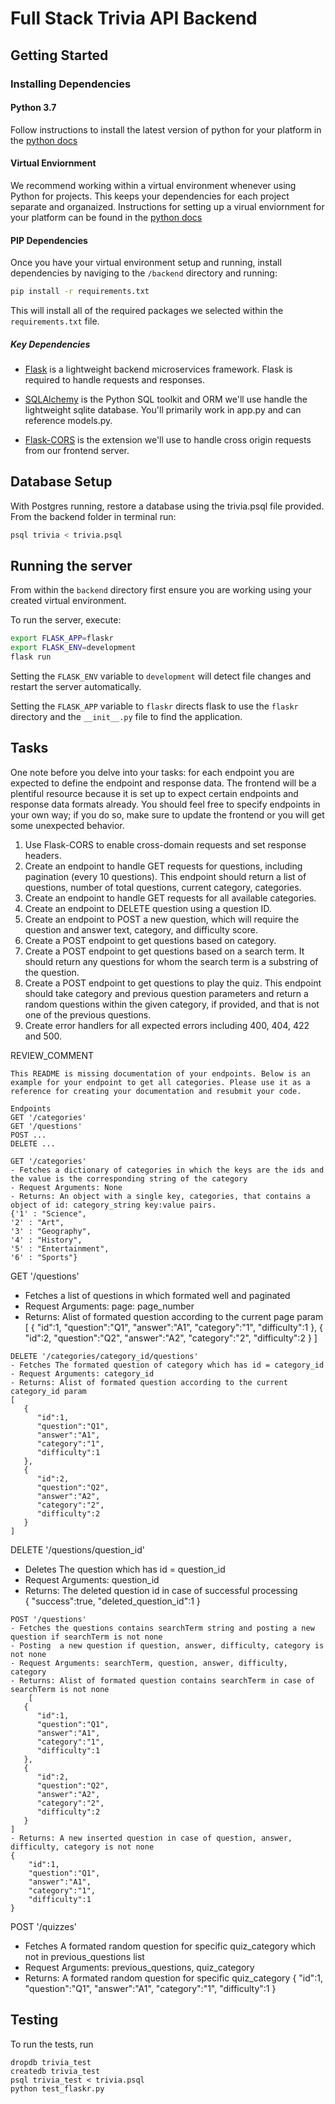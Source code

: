 # Full Stack Trivia API Backend

## Getting Started

### Installing Dependencies

#### Python 3.7

Follow instructions to install the latest version of python for your platform in the [python docs](https://docs.python.org/3/using/unix.html#getting-and-installing-the-latest-version-of-python)

#### Virtual Enviornment

We recommend working within a virtual environment whenever using Python for projects. This keeps your dependencies for each project separate and organaized. Instructions for setting up a virual enviornment for your platform can be found in the [python docs](https://packaging.python.org/guides/installing-using-pip-and-virtual-environments/)

#### PIP Dependencies

Once you have your virtual environment setup and running, install dependencies by naviging to the `/backend` directory and running:

```bash
pip install -r requirements.txt
```

This will install all of the required packages we selected within the `requirements.txt` file.

##### Key Dependencies

- [Flask](http://flask.pocoo.org/)  is a lightweight backend microservices framework. Flask is required to handle requests and responses.

- [SQLAlchemy](https://www.sqlalchemy.org/) is the Python SQL toolkit and ORM we'll use handle the lightweight sqlite database. You'll primarily work in app.py and can reference models.py. 

- [Flask-CORS](https://flask-cors.readthedocs.io/en/latest/#) is the extension we'll use to handle cross origin requests from our frontend server. 

## Database Setup
With Postgres running, restore a database using the trivia.psql file provided. From the backend folder in terminal run:
```bash
psql trivia < trivia.psql
```

## Running the server

From within the `backend` directory first ensure you are working using your created virtual environment.

To run the server, execute:

```bash
export FLASK_APP=flaskr
export FLASK_ENV=development
flask run
```

Setting the `FLASK_ENV` variable to `development` will detect file changes and restart the server automatically.

Setting the `FLASK_APP` variable to `flaskr` directs flask to use the `flaskr` directory and the `__init__.py` file to find the application. 

## Tasks

One note before you delve into your tasks: for each endpoint you are expected to define the endpoint and response data. The frontend will be a plentiful resource because it is set up to expect certain endpoints and response data formats already. You should feel free to specify endpoints in your own way; if you do so, make sure to update the frontend or you will get some unexpected behavior. 

1. Use Flask-CORS to enable cross-domain requests and set response headers. 
2. Create an endpoint to handle GET requests for questions, including pagination (every 10 questions). This endpoint should return a list of questions, number of total questions, current category, categories. 
3. Create an endpoint to handle GET requests for all available categories. 
4. Create an endpoint to DELETE question using a question ID. 
5. Create an endpoint to POST a new question, which will require the question and answer text, category, and difficulty score. 
6. Create a POST endpoint to get questions based on category. 
7. Create a POST endpoint to get questions based on a search term. It should return any questions for whom the search term is a substring of the question. 
8. Create a POST endpoint to get questions to play the quiz. This endpoint should take category and previous question parameters and return a random questions within the given category, if provided, and that is not one of the previous questions. 
9. Create error handlers for all expected errors including 400, 404, 422 and 500. 

REVIEW_COMMENT
```
This README is missing documentation of your endpoints. Below is an example for your endpoint to get all categories. Please use it as a reference for creating your documentation and resubmit your code. 

Endpoints
GET '/categories'
GET '/questions'
POST ...
DELETE ...

GET '/categories'
- Fetches a dictionary of categories in which the keys are the ids and the value is the corresponding string of the category
- Request Arguments: None
- Returns: An object with a single key, categories, that contains a object of id: category_string key:value pairs. 
{'1' : "Science",
'2' : "Art",
'3' : "Geography",
'4' : "History",
'5' : "Entertainment",
'6' : "Sports"}

```
GET '/questions'
- Fetches a list of questions in which formated well and paginated
- Request Arguments: page: page_number
- Returns: Alist of formated question according to the current page param 
[
   {
      "id":1,
      "question":"Q1",
      "answer":"A1",
      "category":"1",
      "difficulty":1
   },
   {
      "id":2,
      "question":"Q2",
      "answer":"A2",
      "category":"2",
      "difficulty":2
   }
]
```
DELETE '/categories/category_id/questions'
- Fetches The formated question of category which has id = category_id
- Request Arguments: category_id
- Returns: Alist of formated question according to the current category_id param 
[
   {
      "id":1,
      "question":"Q1",
      "answer":"A1",
      "category":"1",
      "difficulty":1
   },
   {
      "id":2,
      "question":"Q2",
      "answer":"A2",
      "category":"2",
      "difficulty":2
   }
]
```
DELETE '/questions/question_id'
- Deletes The question which has id = question_id
- Request Arguments: question_id
- Returns: The deleted question id in case of successful processing  
{
   "success":true,
   "deleted_question_id":1
}
```
POST '/questions'
- Fetches the questions contains searchTerm string and posting a new question if searchTerm is not none
- Posting  a new question if question, answer, difficulty, category is not none
- Request Arguments: searchTerm, question, answer, difficulty, category
- Returns: Alist of formated question contains searchTerm in case of searchTerm is not none
    [
   {
      "id":1,
      "question":"Q1",
      "answer":"A1",
      "category":"1",
      "difficulty":1
   },
   {
      "id":2,
      "question":"Q2",
      "answer":"A2",
      "category":"2",
      "difficulty":2
   }
]
- Returns: A new inserted question in case of question, answer, difficulty, category is not none
{
    "id":1,
    "question":"Q1",
    "answer":"A1",
    "category":"1",
    "difficulty":1
}

```
POST '/quizzes'
- Fetches A formated random question for specific quiz_category which not in previous_questions list
- Request Arguments: previous_questions, quiz_category 
- Returns: A formated random question for specific quiz_category
{
    "id":1,
    "question":"Q1",
    "answer":"A1",
    "category":"1",
    "difficulty":1
}


## Testing
To run the tests, run
```
dropdb trivia_test
createdb trivia_test
psql trivia_test < trivia.psql
python test_flaskr.py
```